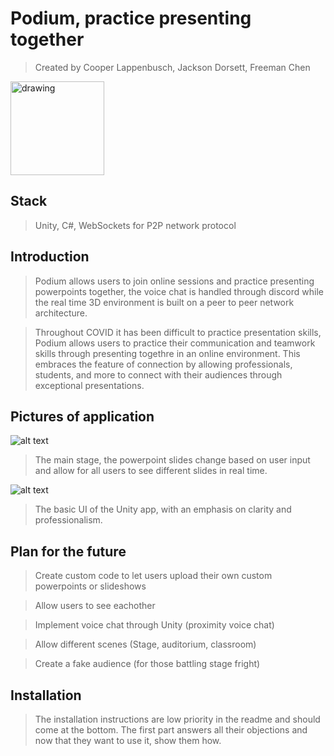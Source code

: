 # Podium, practice presenting together

> Created by Cooper Lappenbusch, Jackson Dorsett, Freeman Chen

<img src="https://cdn.discordapp.com/attachments/308138442926194690/818012204157763584/PODIUM.png" alt="drawing" width="150"/>

## Stack

> Unity, C#, WebSockets for P2P network protocol

## Introduction

> Podium allows users to join online sessions and practice presenting powerpoints together, the voice chat is handled through discord while the real time 3D environment is built on a peer to peer network architecture. 

> Throughout COVID it has been difficult to practice presentation skills, Podium allows users to practice their communication and teamwork skills through presenting togethre in an online environment. This embraces the feature of connection by allowing professionals, students, and more to connect with their audiences through exceptional presentations.



## Pictures of application
![alt text](https://cdn.discordapp.com/attachments/818089562492239872/818172223683559434/unknown.png)
> The main stage, the powerpoint slides change based on user input and allow for all users to see different slides in real time.

![alt text](https://cdn.discordapp.com/attachments/786793393182867508/818169697593720902/unknown.png)
> The basic UI of the Unity app, with an emphasis on clarity and professionalism.


## Plan for the future

> Create custom code to let users upload their own custom powerpoints or slideshows

> Allow users to see eachother

> Implement voice chat through Unity (proximity voice chat)

> Allow different scenes (Stage, auditorium, classroom)

> Create a fake audience (for those battling stage fright)

## Installation

> The installation instructions are low priority in the readme and should come at the bottom. The first part answers all their objections and now that they want to use it, show them how.

